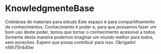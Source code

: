 # KnowledgmenteBase
Coletânea de materiais para estudo
Este espaço é para compartilhamento de conhecimentos.
Conhecimento é poder e, para que possamos fazer um bom uso deste poder, temos que tornar o conhecimento acessível a todos.
Somente desta maneira podemos imaginar um mundo melhor para todos, sem exceções.
Espero que possa contribuir para isso.
Obrigado!
n16h75h4d0w
